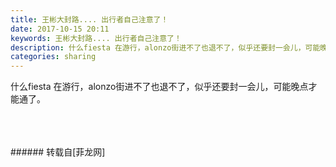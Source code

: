 ```yaml
---
title: 王彬大封路.... 出行者自己注意了！
date: 2017-10-15 20:11
keywords: 王彬大封路.... 出行者自己注意了！
description: 什么fiesta 在游行，alonzo街进不了也退不了，似乎还要封一会儿，可能晚点才能通了。 
categories: sharing
---
```

<td class="t_f" id="postmessage_930692">

什么fiesta 在游行，alonzo街进不了也退不了，似乎还要封一会儿，可能晚点才能通了。 <br/>
<br/>
<img alt="" border="0" class="zoom" data-cf-modified-72f1804baea561a7caabaec3-="" file="http://www.flw.ph/data/appbyme/upload/image/201710/15/96VBjbNAOIU5.jpg" id="aimg_npF1v" lazyloadthumb="1" onclick="" onmouseover="" src="http://www.flw.ph/data/appbyme/upload/image/201710/15/96VBjbNAOIU5.jpg"/><br/>
<br/>
<img alt="" border="0" class="zoom" data-cf-modified-72f1804baea561a7caabaec3-="" file="http://www.flw.ph/data/appbyme/upload/image/201710/15/pbZkDH1b4yRe.jpg" id="aimg_BwRLX" lazyloadthumb="1" onclick="" onmouseover="" src="http://www.flw.ph/data/appbyme/upload/image/201710/15/pbZkDH1b4yRe.jpg"/><br/>
<br/>
</td>
###### 转载自[菲龙网]